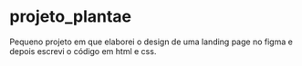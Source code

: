 # projeto_plantae

Pequeno projeto em que elaborei o design de uma landing page no figma e depois escrevi o código em html e css.
